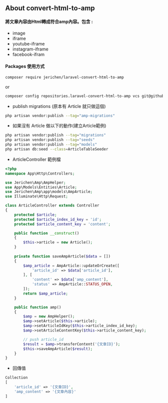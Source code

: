 ## About convert-html-to-amp
#### 將文章內容由Html轉成符合amp內容。包含 : 
- image
- iframe
- youtube-iframe
- instagram-iframe
- facebook-ifram

#### Packages 使用方式
```bash
composer require jerichen/laravel-convert-html-to-amp
```
or
```bash
composer config repositories.laravel-convert-html-to-amp vcs git@github.com:jerichen/laravel-convert-html-to-amp
```

- publish migrations (原本有 Article 就只做這個)
```bash
php artisan vendor:publish --tag="amp-migrations" 
```

- 如果沒有 Article 做以下的動作(建立Article範例)
```bash
php artisan vendor:publish --tag="migrations" 
php artisan vendor:publish --tag="seeds" 
php artisan vendor:publish --tag="models" 
php artisan db:seed --class=ArticleTableSeeder
```

- ArticleController 範例檔
```php
<?php
namespace App\Http\Controllers;

use Jerichen\Amp\AmpHelper;
use App\Models\Entities\Article;
use Jerichen\Amp\app\models\AmpArticle;
use Illuminate\Http\Request;

class ArticleController extends Controller
{
    protected $article;
    protected $article_index_id_key = 'id';
    protected $article_content_key = 'content';

    public function __construct()
    {
        $this->article = new Article();
    }
    
    private function saveAmpArticle($data = [])
    {
        $amp_article = AmpArticle::updateOrCreate([
            'article_id' => $data['article_id'],
        ], [
            'content' => $data['amp_content'],
            'status' => AmpArticle::STATUS_OPEN,
        ]);
        return $amp_article;
    }

    public function amp()
    {
        $amp = new AmpHelper();
        $amp->setArticle($this->article);
        $amp->setArticleIdKey($this->article_index_id_key);
        $amp->setArticleContentKey($this->article_content_key);

        // push article_id
        $result = $amp->transferContent('{文章ID}');
        $this->saveAmpArticle($result);
    }
}
```

- 回傳值
```php
Collection 
[
    'article_id' => '{文章ID}',
    'amp_content' => '{文章內容}'
]
```


